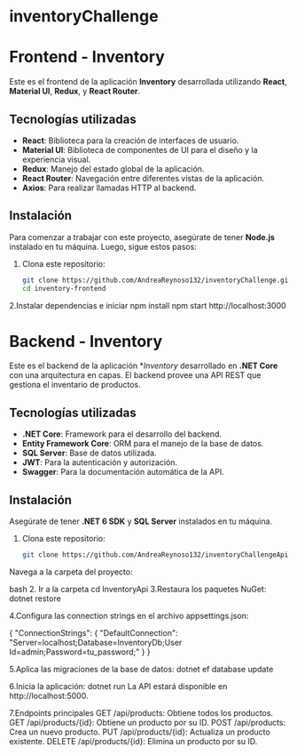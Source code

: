 # inventoryChallenge
# Frontend - Inventory 
Este es el frontend de la aplicación **Inventory** desarrollada utilizando **React**, **Material UI**, **Redux**, y **React Router**.

## Tecnologías utilizadas

- **React**: Biblioteca para la creación de interfaces de usuario.
- **Material UI**: Biblioteca de componentes de UI para el diseño y la experiencia visual.
- **Redux**: Manejo del estado global de la aplicación.
- **React Router**: Navegación entre diferentes vistas de la aplicación.
- **Axios**: Para realizar llamadas HTTP al backend.

## Instalación

Para comenzar a trabajar con este proyecto, asegúrate de tener **Node.js** instalado en tu máquina. Luego, sigue estos pasos:

1. Clona este repositorio:
   ```bash
   git clone https://github.com/AndreaReynoso132/inventoryChallenge.git
   cd inventory-frontend
 2.Instalar dependencias e iniciar 
 npm install
  npm start
  http://localhost:3000


# Backend - Inventory 
Este es el backend de la aplicación **Inventory* desarrollado en **.NET Core** con una arquitectura en capas. El backend provee una API REST que gestiona el inventario de productos.

## Tecnologías utilizadas

- **.NET Core**: Framework para el desarrollo del backend.
- **Entity Framework Core**: ORM para el manejo de la base de datos.
- **SQL Server**: Base de datos utilizada.
- **JWT**: Para la autenticación y autorización.
- **Swagger**: Para la documentación automática de la API.

## Instalación

Asegúrate de tener **.NET 6 SDK** y **SQL Server** instalados en tu máquina.

1. Clona este repositorio:
   ```bash
   git clone https://github.com/AndreaReynoso132/inventoryChallengeApi.git
Navega a la carpeta del proyecto:

bash
2. Ir a la carpeta 
cd InventoryApi
3.Restaura los paquetes NuGet:
dotnet restore

4.Configura las connection strings en el archivo appsettings.json:

{
  "ConnectionStrings": {
    "DefaultConnection": "Server=localhost;Database=InventoryDb;User Id=admin;Password=tu_password;"
  }
}

5.Aplica las migraciones de la base de datos:
dotnet ef database update

6.Inicia la aplicación:
dotnet run
La API estará disponible en http://localhost:5000.
   
7.Endpoints principales
GET /api/products: Obtiene todos los productos.
GET /api/products/{id}: Obtiene un producto por su ID.
POST /api/products: Crea un nuevo producto.
PUT /api/products/{id}: Actualiza un producto existente.
DELETE /api/products/{id}: Elimina un producto por su ID.

   
   
   
